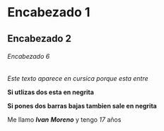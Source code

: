 # Encabezado 1
## Encabezado 2
###### Encabezado 6 

*Este texto aparece en cursica porque esta entre*

**Si utlizas dos esta en negrita**

__Si pones dos barras bajas tambien sale en negrita__

Me llamo __*Ivan*__ __*Moreno*__ y tengo *17* años
